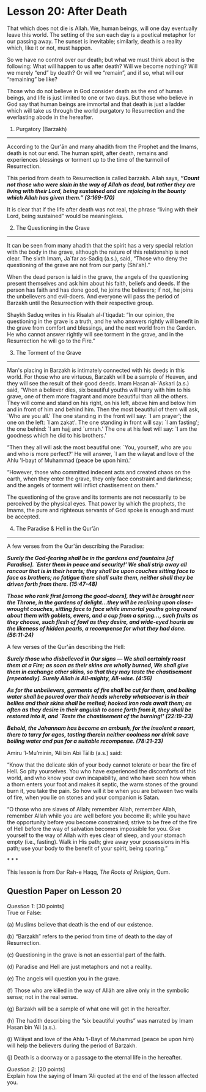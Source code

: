 Lesson 20: After Death
======================

That which does not die is Allah. We, human beings, will one day
eventually leave this world. The setting of the sun each day is a
poetical metaphor for our passing away. The sunset is inevitable;
similarly, death is a reality which, like it or not, must happen.

So we have no control over our death; but what we must think about is
the following: What will happen to us after death? Will we become
nothing? Will we merely “end” by death? Or will we “remain”, and if so,
what will our “remaining” be like?

Those who do not believe in God consider death as the end of human
beings, and life is just limited to one or two days. But those who
believe in God say that human beings are immortal and that death is just
a ladder which will take us through the world purgatory to Resurrection
and the everlasting abode in the hereafter.

1. Purgatory (Barzakh)
----------------------

According to the Qur'ān and many ahadith from the Prophet and the Imams,
death is not our end. The human spirit, after death, remains and
experiences blessings or torment up to the time of the turmoil of
Resurrection.

This period from death to Resurrection is called barzakh. Allah says,
***“Count not those who were slain in the way of Allah as dead, but
rather they are living with their Lord, being sustained and are
rejoicing in the bounty which Allah has given them.” (3:169-170)***

It is clear that if the life after death was not real, the phrase
“living with their Lord, being sustained” would be meaningless.

2. The Questioning in the Grave
-------------------------------

It can be seen from many ahadith that the spirit has a very special
relation with the body in the grave, although the nature of this
relationship is not clear. The sixth Imam, Ja\`far as-Sadiq (a.s.),
said, “Those who deny the questioning of the grave are not from our
party (Shi‘ah).”

When the dead person is laid in the grave, the angels of the questioning
present themselves and ask him about his faith, beliefs and deeds. If
the person has faith and has done good, he joins the believers; if not,
he joins the unbelievers and evil-doers. And everyone will pass the
period of Barzakh until the Resurrection with their respective group.

Shaykh Saduq writes in his Risalah al-I\`tiqadat: “In our opinion, the
questioning in the grave is a truth, and he who answers rightly will
benefit in the grave from comfort and blessings, and the next world from
the Garden. He who cannot answer rightly will see torment in the grave,
and in the Resurrection he will go to the Fire.”

3. The Torment of the Grave
---------------------------

Man's placing in Barzakh is intimately connected with his deeds in this
world. For those who are virtuous, Barzakh will be a sample of Heaven,
and they will see the result of their good deeds. Imam Hasan al-\`Askari
(a.s.) said, “When a believer dies, six beautiful youths will hurry with
him to his grave, one of them more fragrant and more beautiful than all
the others. They will come and stand on his right, on his left, above
him and below him and in front of him and behind him. Then the most
beautiful of them will ask, \`Who are you all.' The one standing in the
front will say: \`I am prayer'; the one on the left: \`I am zakat'. The
one standing in front will say: \`I am fasting'; the one behind: \`I am
hajj and \`umrah.' The one at his feet will say: \`I am the goodness
which he did to his brothers.'

“Then they all will ask the most beautiful one: \`You, yourself, who are
you and who is more perfect?' He will answer, \`I am the wilayat and
love of the Ahlu 'l-bayt of Muhammad (peace be upon him).'

“However, those who committed indecent acts and created chaos on the
earth, when they enter the grave, they only face constraint and
darkness; and the angels of torment will inflict chastisement on them.”

The questioning of the grave and its torments are not necessarily to be
perceived by the physical eyes. That power by which the prophets, the
Imams, the pure and righteous servants of God spoke is enough and must
be accepted.

4. The Paradise & Hell in the Qur’ān
------------------------------------

A few verses from the Qur'ān describing the Paradise:

***Surely the God-fearing shall be in the gardens and fountains [of
Paradise]. \`Enter them in peace and security!' We shall strip away all
rancour that is in their hearts; they shall be upon couches sitting face
to face as brothers; no fatigue there shall suite them, neither shall
they be driven forth from there. (15:47-48)***

***Those who rank first [among the good-doers], they will be brought
near the Throne, in the gardens of delight...they will be reclining upon
close-wrought couches, sitting face to face while immortal youths going
round about them with goblets, ewers, and a cup from a spring..., such
fruits as they choose, such flesh of fowl as they desire, and wide-eyed
houris as the likeness of hidden pearls, a recompense for what they had
done. (56:11-24)***

A few verses of the Qur'ān describing the Hell:

***Surely those who disbelieved in Our signs — We shall certainly roast
them at a Fire; as soon as their skins are wholly burned, We shall give
them in exchange other skins, so that they may taste the chastisement
[repeatedly]. Surely Allah is All-mighty, All-wise. (4:56)***

***As for the unbelievers, garments of fire shall be cut for them, and
boiling water shall be poured over their heads whereby whatsoever is in
their bellies and their skins shall be melted; hooked iron rods await
them; as often as they desire in their anguish to come forth from it,
they shall be restored into it, and \`Taste the chastisement of the
burning!' (22:19-23)***

***Behold, the Jahannam has become an ambush, for the insolent a resort,
there to tarry for ages, tasting therein neither coolness nor drink save
boiling water and pus for a suitable recompense. (78:21-23)***

Amiru ’l-Mu’minin, ‘Ali bin Abi Tālib (a.s.) said:

“Know that the delicate skin of your body cannot tolerate or bear the
fire of Hell. So pity yourselves. You who have experienced the
discomforts of this world, and who know your own incapability, and who
have seen how when a thorn enters your foot and makes it septic, the
warm stones of the ground burn it, you take the pain. So how will it be
when you are between two walls of fire, when you lie on stones and your
companion is Satan.

“O those who are slaves of Allah; remember Allah, remember Allah,
remember Allah while you are well before you become ill; while you have
the opportunity before you become constrained; strive to be free of the
fire of Hell before the way of salvation becomes impossible for you.
Give yourself to the way of Allah with eyes clear of sleep, and your
stomach empty (i.e., fasting). Walk in His path; give away your
possessions in His path; use your body to the benefit of your spirit,
being sparing.”

\* \* \*

This lesson is from Dar Rah-e Haqq, *The Roots of Religion*, Qum.

Question Paper on Lesson 20
---------------------------

*Question 1*: [30 points]  
 True or False:

(a) Muslims believe that death is the end of our existence.

(b) “Barzakh” refers to the period from time of death to the day of
Resurrection.

(c) Questioning in the grave is not an essential part of the faith.

(d) Paradise and Hell are just metaphors and not a reality.

(e) The angels will question you in the grave.

(f) Those who are killed in the way of Allāh are alive only in the
symbolic sense; not in the real sense.

(g) Barzakh will be a sample of what one will get in the hereafter.

(h) The hadith describing the “six beautiful youths” was narrated by
Imam Hasan bin ‘Ali (a.s.).

(i) Wilāyat and love of the Ahlu ’l-Bayt of Muhammad (peace be upon him)
will help the believers during the period of Barzakh.

(j) Death is a doorway or a passage to the eternal life in the
hereafter.

*Question 2*: [20 points]  
 Explain how the saying of Imam ‘Ali quoted at the end of the lesson
affected you.


